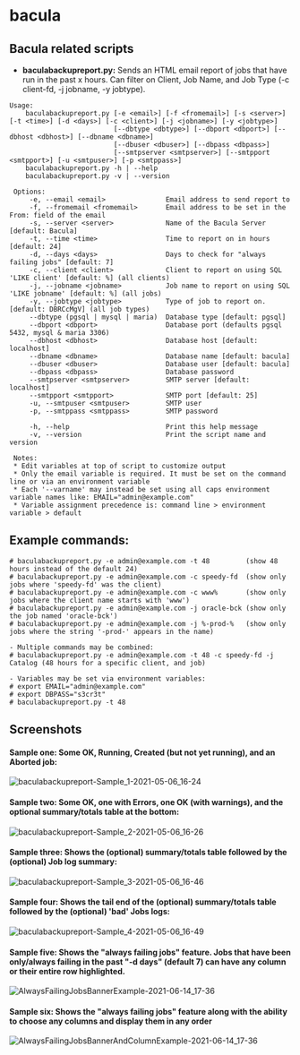 # bacula
## Bacula related scripts

- **baculabackupreport.py:** Sends an HTML email report of jobs that have run in the past x hours. Can filter on Client, Job Name, and Job Type (-c client-fd, -j jobname, -y jobtype).

```
Usage:
    baculabackupreport.py [-e <email>] [-f <fromemail>] [-s <server>] [-t <time>] [-d <days>] [-c <client>] [-j <jobname>] [-y <jobtype>]
                          [--dbtype <dbtype>] [--dbport <dbport>] [--dbhost <dbhost>] [--dbname <dbname>]
                          [--dbuser <dbuser>] [--dbpass <dbpass>]
                          [--smtpserver <smtpserver>] [--smtpport <smtpport>] [-u <smtpuser>] [-p <smtppass>]
    baculabackupreport.py -h | --help
    baculabackupreport.py -v | --version

 Options:
     -e, --email <email>               Email address to send report to
     -f, --fromemail <fromemail>       Email address to be set in the From: field of the email
     -s, --server <server>             Name of the Bacula Server [default: Bacula]
     -t, --time <time>                 Time to report on in hours [default: 24]
     -d, --days <days>                 Days to check for "always failing jobs" [default: 7]
     -c, --client <client>             Client to report on using SQL 'LIKE client' [default: %] (all clients)
     -j, --jobname <jobname>           Job name to report on using SQL 'LIKE jobname' [default: %] (all jobs)
     -y, --jobtype <jobtype>           Type of job to report on. [default: DBRCcMgV] (all job types)
     --dbtype (pgsql | mysql | maria)  Database type [default: pgsql]
     --dbport <dbport>                 Database port (defaults pgsql 5432, mysql & maria 3306)
     --dbhost <dbhost>                 Database host [default: localhost]
     --dbname <dbname>                 Database name [default: bacula]
     --dbuser <dbuser>                 Database user [default: bacula]
     --dbpass <dbpass>                 Database password
     --smtpserver <smtpserver>         SMTP server [default: localhost]
     --smtpport <smtpport>             SMTP port [default: 25]
     -u, --smtpuser <smtpuser>         SMTP user
     -p, --smtppass <smtppass>         SMTP password

     -h, --help                        Print this help message
     -v, --version                     Print the script name and version

 Notes:
 * Edit variables at top of script to customize output
 * Only the email variable is required. It must be set on the command line or via an environment variable
 * Each '--varname' may instead be set using all caps environment variable names like: EMAIL="admin@example.com"
 * Variable assignment precedence is: command line > environment variable > default
```
## Example commands:
```
# baculabackupreport.py -e admin@example.com -t 48         (show 48 hours instead of the default 24)
# baculabackupreport.py -e admin@example.com -c speedy-fd  (show only jobs where 'speedy-fd' was the client)
# baculabackupreport.py -e admin@example.com -c www%       (show only jobs where the client name starts with 'www')
# baculabackupreport.py -e admin@example.com -j oracle-bck (show only the job named 'oracle-bck')
# baculabackupreport.py -e admin@example.com -j %-prod-%   (show only jobs where the string '-prod-' appears in the name)

- Multiple commands may be combined:
# baculabackupreport.py -e admin@example.com -t 48 -c speedy-fd -j Catalog (48 hours for a specific client, and job)

- Variables may be set via environment variables:
# export EMAIL="admin@example.com"
# export DBPASS="s3cr3t"
# baculabackupreport.py -t 48
```

## Screenshots
#### Sample one: Some OK, Running, Created (but not yet running), and an Aborted job:
![baculabackupreport-Sample_1-2021-05-06_16-24](https://user-images.githubusercontent.com/108133/117374013-9a745580-ae89-11eb-9d39-8b5faf884338.png)

#### Sample two: Some OK, one with Errors, one OK (with warnings), and the optional summary/totals table at the bottom:
![baculabackupreport-Sample_2-2021-05-06_16-26](https://user-images.githubusercontent.com/108133/117374273-15d60700-ae8a-11eb-97b8-7a02b0f41399.png)

#### Sample three: Shows the (optional) summary/totals table followed by the (optional) Job log summary:
![baculabackupreport-Sample_3-2021-05-06_16-46](https://user-images.githubusercontent.com/108133/117374706-dd82f880-ae8a-11eb-8220-00edb1c4081a.png)

#### Sample four: Shows the tail end of the (optional) summary/totals table followed by the (optional) 'bad' Jobs logs:
![baculabackupreport-Sample_4-2021-05-06_16-49](https://user-images.githubusercontent.com/108133/117374978-65690280-ae8b-11eb-8b8a-3e7b82a1f0f7.png)

#### Sample five: Shows the "always failing jobs" feature. Jobs that have been only/always failing in the past "-d days" (default 7) can have any column or their entire row  highlighted.
![AlwaysFailingJobsBannerExample-2021-06-14_17-36](https://user-images.githubusercontent.com/108133/121972471-6f0e4180-cd38-11eb-8a42-3fdfe0d90f19.png)

#### Sample six: Shows the "always failing jobs" feature along with the ability to choose any columns and display them in any order
![AlwaysFailingJobsBannerAndColumnExample-2021-06-14_17-36](https://user-images.githubusercontent.com/108133/121972574-a67cee00-cd38-11eb-9266-b7b9617d8eab.png)

